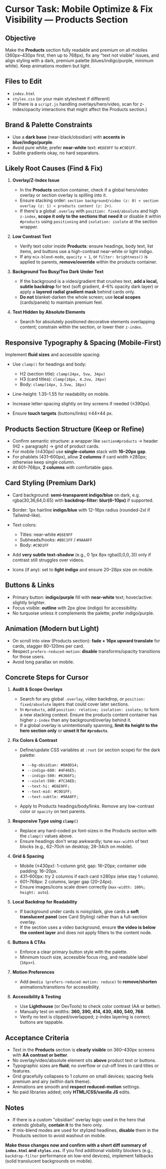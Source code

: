 # Cursor Task: Mobile Optimize & Fix Visibility — **Products** Section

## Objective

Make the **Products** section fully readable and premium on all mobiles (360px–430px first, then up to 768px), fix any "text not visible" issues, and align styling with a dark, premium palette (blues/indigo/purple, minimum white). Keep animations modern but light.

## Files to Edit

* `index.html`
* `styles.css` (or your main stylesheet if different)
* (If there is a `script.js` handling overlays/hero/video, scan for z-index/opacity interactions that might affect the Products section.)

## Brand & Palette Constraints

* Use a **dark base** (near-black/obsidian) with **accents in blue/indigo/purple**.
* Avoid pure white; prefer **near-white** text: `#E6E9FF` to `#C9D1FF`.
* Subtle gradients okay, no hard separators.

## Likely Root Causes (Find & Fix)

1. **Overlay/Z-Index Issue**

   * In the **Products** section container, check if a global hero/video overlay or section overlay is spilling into it.
   * Ensure stacking order: `section background/video (z: 0) < section overlay (z: 1) < products content (z: 2+)`.
   * If there's a global `.overlay` with `position: fixed/absolute` and high `z-index`, **scope it only to the sections that need it** or disable it within `#products` using `positioning` and `isolation: isolate` at the section wrapper.

2. **Low Contrast Text**

   * Verify text color inside **Products**: ensure headings, body text, list items, and buttons use a high-contrast near-white or light indigo.
   * If any `mix-blend-mode`, `opacity < 1`, or `filter: brightness()` is applied to parents, **remove/override** within the products container.

3. **Background Too Busy/Too Dark Under Text**

   * If the background is a video/gradient that crushes text, **add a local, subtle backdrop** for text (soft gradient, 4–6% opacity dark layer) or apply a **layered radial gradient mask** behind cards only.
   * **Do not** blanket-darken the whole screen; use **local scopes** (cards/panels) to maintain premium feel.

4. **Text Hidden by Absolute Elements**

   * Search for absolutely positioned decorative elements overlapping content; constrain within the section, or lower their `z-index`.

## Responsive Typography & Spacing (Mobile-First)

Implement **fluid sizes** and accessible spacing:

* Use `clamp()` for headings and body:

  * H2 (section title): `clamp(24px, 5vw, 34px)`
  * H3 (card titles): `clamp(18px, 4.2vw, 24px)`
  * Body: `clamp(14px, 3.5vw, 18px)`
* Line-height: 1.35–1.55 for readability on mobile.
* Increase letter-spacing slightly on tiny screens if needed (≤390px).
* Ensure **touch targets** (buttons/links) ≥44×44 px.

## Products Section Structure (Keep or Refine)

* Confirm semantic structure: a wrapper like `section#products` → header (H2 + paragraph) → grid of product cards.
* For mobile (≤430px) use **single-column** stack with **16–20px gap**.
* For phablets (431–600px), allow **2 columns** if card width ≥280px; otherwise keep single column.
* At 601–768px, **2 columns** with comfortable gaps.

## Card Styling (Premium Dark)

* Card background: **semi-transparent indigo/blue** on dark, e.g. rgba(30,36,64,0.65) with **backdrop-filter: blur(6–10px)** if supported.
* Border: 1px hairline **indigo/blue** with 12–16px radius (rounded-2xl if Tailwind-like).
* Text colors:

  * Titles: near-white `#E6E9FF`
  * Subheads/hooks: `#B8C1FF` / `#9AA8FF`
  * Body: `#C9D1FF`
* Add **very subtle text-shadow** (e.g., 0 1px 8px rgba(0,0,0,.3)) only if contrast still struggles over videos.
* Icons (if any): set to **light indigo** and ensure 20–28px size on mobile.

## Buttons & Links

* Primary button: **indigo/purple** fill with **near-white** text; hover/active: slightly brighter.
* Focus visible: **outline** with 2px glow (indigo) for accessibility.
* No turquoise unless it complements the palette; prefer indigo/purple.

## Animation (Modern but Light)

* On scroll into view (Products section): **fade + 16px upward translate** for cards, stagger 80–120ms per card.
* Respect `prefers-reduced-motion`: **disable** transforms/opacity transitions for those users.
* Avoid long parallax on mobile.

## Concrete Steps for Cursor

1. **Audit & Scope Overlays**

   * Search for any global `.overlay`, video backdrop, or `position: fixed/absolute` layers that could cover later sections.
   * In `#products`, add `position: relative; isolation: isolate;` to form a new stacking context. Ensure the products content container has higher `z-index` than any background/overlay behind it.
   * If a global overlay is unintentionally spanning, **limit its height to the hero section only** or **unset it for `#products`**.

2. **Fix Colors & Contrast**

   * Define/update CSS variables at `:root` (or section scope) for the dark palette:

     * `--bg-obsidian: #0A0D14;`
     * `--indigo-600: #4F46E5;`
     * `--indigo-500: #6366F1;`
     * `--violet-500: #7C3AED;`
     * `--text-hi: #E6E9FF;`
     * `--text-mid: #C9D1FF;`
     * `--text-subtle: #9AA8FF;`
   * Apply to Products headings/body/links. Remove any low-contrast color or `opacity` on text parents.

3. **Responsive Type using `clamp()`**

   * Replace any hard-coded px font-sizes in the Products section with the `clamp()` values above.
   * Ensure headings don't wrap awkwardly; tune `max-width` of text blocks (e.g., 62–70ch on desktop; 28–34ch on mobile).

4. **Grid & Spacing**

   * Mobile (≤430px): 1-column grid; gap: 16–20px; container side padding: 16–20px.
   * 431–600px: try 2 columns if each card ≥280px (else stay 1 column).
   * 601–768px: 2 columns, larger gap (20–24px).
   * Ensure images/icons scale down correctly (`max-width: 100%; height: auto`).

5. **Local Backdrop for Readability**

   * If background under cards is noisy/dark, give cards a **soft translucent panel** (see Card Styling) rather than a full-section overlay.
   * If the section uses a video background, ensure **the video is below the content layer** and does not apply filters to the content node.

6. **Buttons & CTAs**

   * Enforce a clear primary button style with the palette.
   * Minimum touch size, accessible focus ring, and readable label (`16px+`).

7. **Motion Preferences**

   * Add `@media (prefers-reduced-motion: reduce)` to **remove/shorten** animations/transitions for accessibility.

8. **Accessibility & Testing**

   * Use **Lighthouse** (or DevTools) to check color contrast (AA or better).
   * Manually test on widths: **360, 390, 414, 430, 480, 540, 768**.
   * Verify no text is clipped/overlapped; z-index layering is correct; buttons are tappable.

## Acceptance Criteria

* Text in the **Products** section is **clearly visible** on 360–430px screens with **AA contrast or better**.
* No overlay/video/absolute element sits **above** product text or buttons.
* Typographic sizes are **fluid**; no overflow or cut-off lines in card titles or features.
* Grid gracefully collapses to 1 column on small devices; spacing feels premium and airy (within dark theme).
* Animations are smooth and **respect reduced-motion** settings.
* No paid libraries added; only **HTML/CSS/vanilla JS** edits.

## Notes

* If there is a custom "obsidian" overlay logic used in the hero that extends globally, **contain it** to the hero only.
* If mix-blend modes are used for stylized headlines, **disable** them in the Products section to avoid washout on mobile.

**Make these changes now and confirm with a short diff summary of `index.html` and `styles.css`.**
If you find additional visibility blockers (e.g., `backdrop-filter` performance on low-end devices), implement fallbacks (solid translucent backgrounds on mobile).
